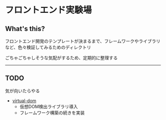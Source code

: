# フロントエンド実験場

## What's this?

フロントエンド開発のテンプレートが決まるまで、フレームワークやライブラリなど、色々検証してみるためのディレクトリ

ごちゃごちゃしそうな気配がするため、定期的に整理する

***

## TODO

気が向いたらやる

- [virtual-dom](./virtual-dom)
    - 仮想DOM検出ライブラリ導入
    - フレームワーク構築の続きを実装
